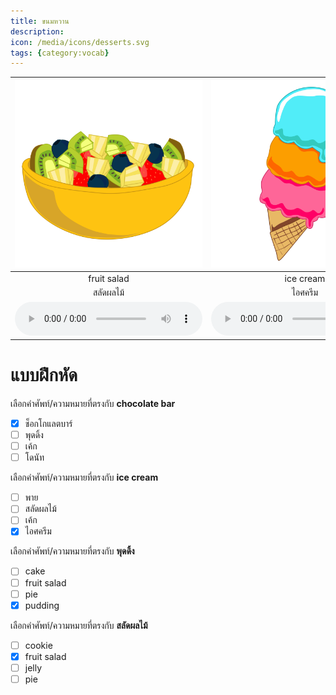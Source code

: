 ```yaml
---
title: ขนมหวาน
description: 
icon: /media/icons/desserts.svg
tags: {category:vocab}
---
```


<div class="carrousel">


|![](/media/img/desserts/fruit&#x20;salad.svg)|![](/media/img/desserts/ice&#x20;cream.svg)|![](/media/img/desserts/pudding.svg)|![](/media/img/desserts/cookie.svg)|![](/media/img/desserts/chocolate&#x20;bar.svg)|![](/media/img/desserts/cake.svg)|![](/media/img/desserts/donut.svg)|![](/media/img/desserts/pie.svg)|![](/media/img/desserts/jelly.svg)|
| :----: | :----: | :----: | :----: | :----: | :----: | :----: | :----: | :----: |
|fruit&#x20;salad|ice&#x20;cream|pudding|cookie|chocolate&#x20;bar|cake|donut|pie|jelly|
|สลัดผลไม้|ไอศครีม|พุดดิ้ง|คุกกี้|ช็อกโกแลตบาร์|เค้ก|โดนัท|พาย|เยลลี่|
|![](/media/audio/fruit&#x20;salad.mp3)|![](/media/audio/ice&#x20;cream.mp3)|![](/media/audio/pudding.mp3)|![](/media/audio/cookie.mp3)|![](/media/audio/chocolate&#x20;bar.mp3)|![](/media/audio/cake.mp3)|![](/media/audio/donut.mp3)|![](/media/audio/pie.mp3)|![](/media/audio/jelly.mp3)|

</div>



# แบบฝึกหัด


 เลือกคำศัพท์/ความหมายที่ตรงกับ **chocolate&#x20;bar**
 - [x] ช็อกโกแลตบาร์
 - [ ] พุดดิ้ง
 - [ ] เค้ก
 - [ ] โดนัท

 เลือกคำศัพท์/ความหมายที่ตรงกับ **ice&#x20;cream**
 - [ ] พาย
 - [ ] สลัดผลไม้
 - [ ] เค้ก
 - [x] ไอศครีม

 เลือกคำศัพท์/ความหมายที่ตรงกับ **พุดดิ้ง**
 - [ ] cake
 - [ ] fruit&#x20;salad
 - [ ] pie
 - [x] pudding

 เลือกคำศัพท์/ความหมายที่ตรงกับ **สลัดผลไม้**
 - [ ] cookie
 - [x] fruit&#x20;salad
 - [ ] jelly
 - [ ] pie
